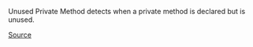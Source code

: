 
Unused Private Method detects when a private method is declared but is unused.

[Source](http://phpmd.org/rules/unusedcode.html#unusedprivatemethod)
      
